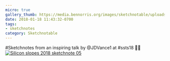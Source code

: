 ```yaml
---
micro: true
gallery_thumb: https://media.bennorris.org/images/sketchnotable/uploads/2018/e6bf8e3efd.jpg
date: 2018-01-18 11:43:32-0700
tags:
- sketchnotes
category: Sketchnotable
---
```


#Sketchnotes from an inspiring talk by @JDVance1 at #ssts18 ✍🏼 [![Silicon slopes 2018 sketchnote 05](https://media.bennorris.org/images/sketchnotable/uploads/2018/e6bf8e3efd.jpg)](https://media.bennorris.org/images/sketchnotable/uploads/2018/e6bf8e3efd.jpg)